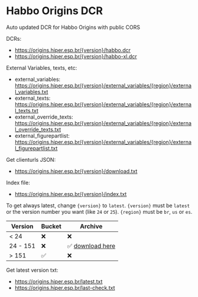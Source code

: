 # Habbo Origins DCR

Auto updated DCR for Habbo Origins with public CORS

DCRs:
- https://origins.hiper.esp.br/{version}/habbo.dcr
- https://origins.hiper.esp.br/{version}/habbo-xl.dcr

External Variables, texts, etc:
- external_variables: https://origins.hiper.esp.br/{version}/external_variables/{region}/external_variables.txt
- external_texts: https://origins.hiper.esp.br/{version}/external_variables/{region}/external_texts.txt
- external_override_texts: https://origins.hiper.esp.br/{version}/external_variables/{region}/external_override_texts.txt
- external_figurepartlist: https://origins.hiper.esp.br/{version}/external_variables/{region}/external_figurepartlist.txt

Get clienturls JSON:
- https://origins.hiper.esp.br/{version}/download.txt

Index file:
- https://origins.hiper.esp.br/{version}/index.txt

To get always latest, change `{version}` to `latest`. `{version}` must be `latest` or the version number you want (like `24` or `25`). `{region}` must be `br`, `us` or `es`.

| Version  | Bucket | Archive                                       |
|----------|--------|-----------------------------------------------|
| < 24     | ❌     | ❌                                           |
| 24 - 151 | ❌     | ✅ [download here]()     |
| > 151    | ✅     | ❌                                           |

Get latest version txt:
- https://origins.hiper.esp.br/latest.txt
- https://origins.hiper.esp.br/last-check.txt
